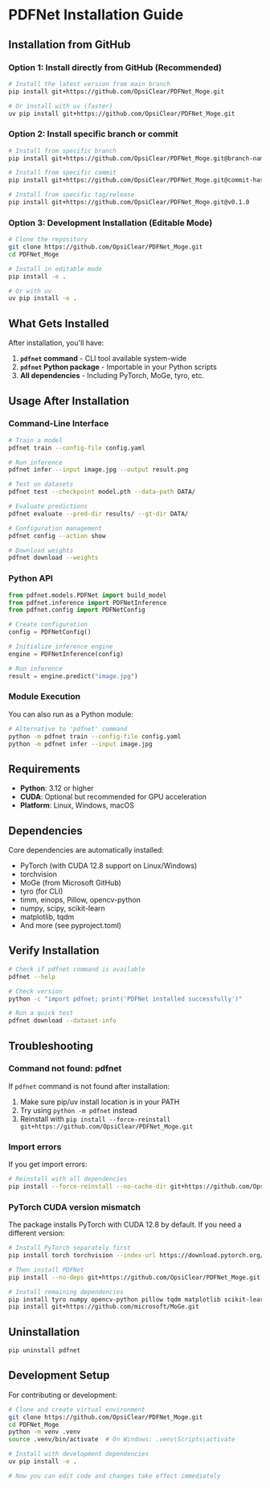 # PDFNet Installation Guide

## Installation from GitHub

### Option 1: Install directly from GitHub (Recommended)

```bash
# Install the latest version from main branch
pip install git+https://github.com/OpsiClear/PDFNet_Moge.git

# Or install with uv (faster)
uv pip install git+https://github.com/OpsiClear/PDFNet_Moge.git
```

### Option 2: Install specific branch or commit

```bash
# Install from specific branch
pip install git+https://github.com/OpsiClear/PDFNet_Moge.git@branch-name

# Install from specific commit
pip install git+https://github.com/OpsiClear/PDFNet_Moge.git@commit-hash

# Install from specific tag/release
pip install git+https://github.com/OpsiClear/PDFNet_Moge.git@v0.1.0
```

### Option 3: Development Installation (Editable Mode)

```bash
# Clone the repository
git clone https://github.com/OpsiClear/PDFNet_Moge.git
cd PDFNet_Moge

# Install in editable mode
pip install -e .

# Or with uv
uv pip install -e .
```

## What Gets Installed

After installation, you'll have:

1. **`pdfnet` command** - CLI tool available system-wide
2. **`pdfnet` Python package** - Importable in your Python scripts
3. **All dependencies** - Including PyTorch, MoGe, tyro, etc.

## Usage After Installation

### Command-Line Interface

```bash
# Train a model
pdfnet train --config-file config.yaml

# Run inference
pdfnet infer --input image.jpg --output result.png

# Test on datasets
pdfnet test --checkpoint model.pth --data-path DATA/

# Evaluate predictions
pdfnet evaluate --pred-dir results/ --gt-dir DATA/

# Configuration management
pdfnet config --action show

# Download weights
pdfnet download --weights
```

### Python API

```python
from pdfnet.models.PDFNet import build_model
from pdfnet.inference import PDFNetInference
from pdfnet.config import PDFNetConfig

# Create configuration
config = PDFNetConfig()

# Initialize inference engine
engine = PDFNetInference(config)

# Run inference
result = engine.predict("image.jpg")
```

### Module Execution

You can also run as a Python module:

```bash
# Alternative to 'pdfnet' command
python -m pdfnet train --config-file config.yaml
python -m pdfnet infer --input image.jpg
```

## Requirements

- **Python**: 3.12 or higher
- **CUDA**: Optional but recommended for GPU acceleration
- **Platform**: Linux, Windows, macOS

## Dependencies

Core dependencies are automatically installed:
- PyTorch (with CUDA 12.8 support on Linux/Windows)
- torchvision
- MoGe (from Microsoft GitHub)
- tyro (for CLI)
- timm, einops, Pillow, opencv-python
- numpy, scipy, scikit-learn
- matplotlib, tqdm
- And more (see pyproject.toml)

## Verify Installation

```bash
# Check if pdfnet command is available
pdfnet --help

# Check version
python -c "import pdfnet; print('PDFNet installed successfully')"

# Run a quick test
pdfnet download --dataset-info
```

## Troubleshooting

### Command not found: pdfnet

If `pdfnet` command is not found after installation:

1. Make sure pip/uv install location is in your PATH
2. Try using `python -m pdfnet` instead
3. Reinstall with `pip install --force-reinstall git+https://github.com/OpsiClear/PDFNet_Moge.git`

### Import errors

If you get import errors:
```bash
# Reinstall with all dependencies
pip install --force-reinstall --no-cache-dir git+https://github.com/OpsiClear/PDFNet_Moge.git
```

### PyTorch CUDA version mismatch

The package installs PyTorch with CUDA 12.8 by default. If you need a different version:

```bash
# Install PyTorch separately first
pip install torch torchvision --index-url https://download.pytorch.org/whl/cu118

# Then install PDFNet
pip install --no-deps git+https://github.com/OpsiClear/PDFNet_Moge.git

# Install remaining dependencies
pip install tyro numpy opencv-python pillow tqdm matplotlib scikit-learn einops timm
pip install git+https://github.com/microsoft/MoGe.git
```

## Uninstallation

```bash
pip uninstall pdfnet
```

## Development Setup

For contributing or development:

```bash
# Clone and create virtual environment
git clone https://github.com/OpsiClear/PDFNet_Moge.git
cd PDFNet_Moge
python -m venv .venv
source .venv/bin/activate  # On Windows: .venv\Scripts\activate

# Install with development dependencies
uv pip install -e .

# Now you can edit code and changes take effect immediately
```
